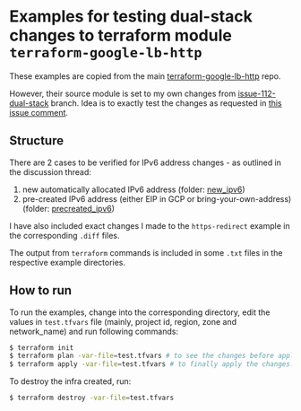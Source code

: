 # Examples for testing dual-stack changes to terraform module `terraform-google-lb-http`

These examples are copied from the main [terraform-google-lb-http](https://github.com/terraform-google-modules/terraform-google-lb-http/tree/master/examples/https-redirect) repo.

However, their source module is set to my own changes from [issue-112-dual-stack](https://github.com/kunal-g/terraform-google-lb-http/tree/issue-112-dual-stack) branch.
Idea is to exactly test the changes as requested in [this issue comment](https://github.com/terraform-google-modules/terraform-google-lb-http/pull/116#discussion_r530683051).

## Structure

There are 2 cases to be verified for IPv6 address changes - as outlined in the discussion thread:

1. new automatically allocated IPv6 address (folder: [new_ipv6](new_ipv6/https-redirect))
2. pre-created IPv6 address (either EIP in GCP or bring-your-own-address) (folder: [precreated_ipv6](precreated_ipv6/https-redirect))

I have also included exact changes I made to the `https-redirect` example in the corresponding `.diff` files.

The output from `terraform` commands is included in some `.txt` files in the respective example directories.

## How to run

To run the examples, change into the corresponding directory, edit the values in `test.tfvars` file (mainly, project id, region, zone and network_name) and run following commands:

```bash
$ terraform init
$ terraform plan -var-file=test.tfvars # to see the changes before applying them
$ terraform apply -var-file=test.tfvars # to finally apply the changes.
```

To destroy the infra created, run:

```bash
$ terraform destroy -var-file=test.tfvars
```
